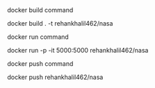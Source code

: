 docker build command

docker build . -t rehankhalil462/nasa

docker run command

docker run -p -it 5000:5000 rehankhalil462/nasa

docker push command

docker push rehankhalil462/nasa
